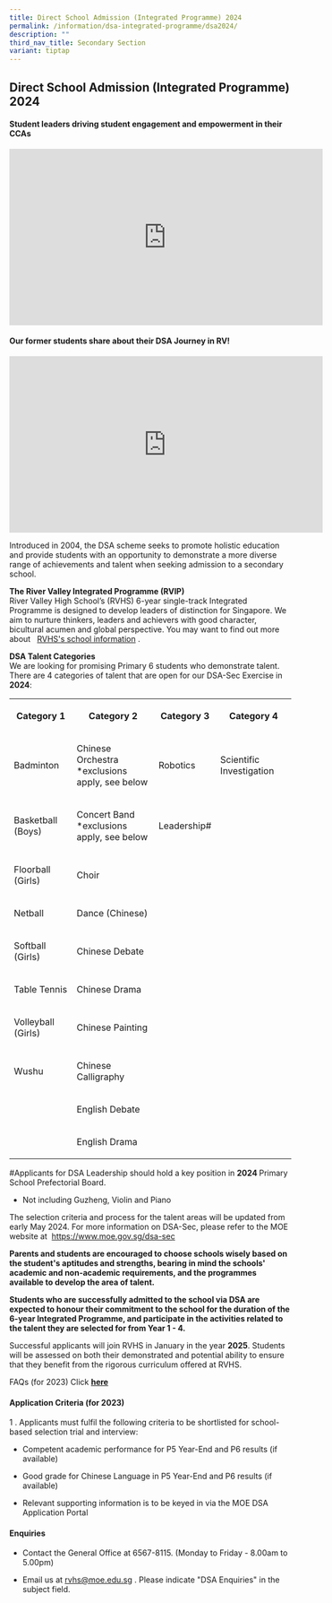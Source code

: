```yaml
---
title: Direct School Admission (Integrated Programme) 2024
permalink: /information/dsa-integrated-programme/dsa2024/
description: ""
third_nav_title: Secondary Section
variant: tiptap
---
```

<h2>Direct School Admission (Integrated Programme) 2024</h2>
<h4>Student leaders driving student engagement and empowerment in their CCAs</h4>
<div class="iframe-wrapper">
<iframe height="315" width="560" allowfullscreen="true" frameborder="0" src="https://www.youtube.com/embed/54IuFbAgWPU?si=xV6AXcYNz4B2RtRX"></iframe>
</div>
<h4>Our former students share about their DSA Journey in RV!</h4>
<div class="iframe-wrapper">
<iframe height="315" width="560" allowfullscreen="true" frameborder="0" src="https://www.youtube.com/embed/4vca6BI44wY"></iframe>
</div>
<p>Introduced in 2004, the DSA scheme seeks to promote holistic education
and provide students with an opportunity to demonstrate a more diverse
range of achievements and talent when seeking admission to a secondary
school.</p>
<p><strong>The River Valley Integrated Programme (RVIP)</strong> 
<br>River Valley High School’s (RVHS) 6-year single-track Integrated Programme
is designed to develop leaders of distinction for Singapore. We aim to
nurture thinkers, leaders and achievers with good character, bicultural
acumen and global perspective. You may want to find out more about&nbsp;&nbsp;
<a href="/about-rv/awcei/" rel="noopener noreferrer nofollow" target="_blank">RVHS's school information</a>&nbsp;.</p>
<p><strong>DSA Talent Categories</strong> 
<br>We are looking for promising Primary 6 students who demonstrate talent.
There are 4 categories of talent that are open for our DSA-Sec Exercise
in <strong>2024</strong>:</p>
<table>
<tbody>
<tr>
<th rowspan="1" colspan="1">
<p>Category 1</p>
</th>
<th rowspan="1" colspan="1">
<p>Category 2</p>
</th>
<th rowspan="1" colspan="1">
<p>Category 3</p>
</th>
<th rowspan="1" colspan="1">
<p>Category 4</p>
</th>
</tr>
<tr>
<td rowspan="1" colspan="1">
<p>Badminton</p>
</td>
<td rowspan="1" colspan="1">
<p>Chinese Orchestra
<br>*exclusions apply, see below</p>
</td>
<td rowspan="1" colspan="1">
<p>Robotics</p>
</td>
<td rowspan="1" colspan="1">
<p>Scientific Investigation</p>
</td>
</tr>
<tr>
<td rowspan="1" colspan="1">
<p>Basketball (Boys)</p>
</td>
<td rowspan="1" colspan="1">
<p>Concert Band
<br>*exclusions apply, see below</p>
</td>
<td rowspan="1" colspan="1">
<p>Leadership#</p>
</td>
<td rowspan="1" colspan="1">
<p></p>
</td>
</tr>
<tr>
<td rowspan="1" colspan="1">
<p>Floorball (Girls)</p>
</td>
<td rowspan="1" colspan="1">
<p>Choir</p>
</td>
<td rowspan="1" colspan="1">
<p></p>
</td>
<td rowspan="1" colspan="1">
<p></p>
</td>
</tr>
<tr>
<td rowspan="1" colspan="1">
<p>Netball</p>
</td>
<td rowspan="1" colspan="1">
<p>Dance (Chinese)</p>
</td>
<td rowspan="1" colspan="1">
<p></p>
</td>
<td rowspan="1" colspan="1">
<p></p>
</td>
</tr>
<tr>
<td rowspan="1" colspan="1">
<p>Softball (Girls)</p>
</td>
<td rowspan="1" colspan="1">
<p>Chinese Debate</p>
</td>
<td rowspan="1" colspan="1">
<p></p>
</td>
<td rowspan="1" colspan="1">
<p></p>
</td>
</tr>
<tr>
<td rowspan="1" colspan="1">
<p>Table Tennis</p>
</td>
<td rowspan="1" colspan="1">
<p>Chinese Drama</p>
</td>
<td rowspan="1" colspan="1">
<p></p>
</td>
<td rowspan="1" colspan="1">
<p></p>
</td>
</tr>
<tr>
<td rowspan="1" colspan="1">
<p>Volleyball (Girls)</p>
</td>
<td rowspan="1" colspan="1">
<p>Chinese Painting</p>
</td>
<td rowspan="1" colspan="1">
<p></p>
</td>
<td rowspan="1" colspan="1">
<p></p>
</td>
</tr>
<tr>
<td rowspan="1" colspan="1">
<p>Wushu</p>
</td>
<td rowspan="1" colspan="1">
<p>Chinese Calligraphy</p>
</td>
<td rowspan="1" colspan="1">
<p></p>
</td>
<td rowspan="1" colspan="1">
<p></p>
</td>
</tr>
<tr>
<td rowspan="1" colspan="1">
<p></p>
</td>
<td rowspan="1" colspan="1">
<p>English Debate</p>
</td>
<td rowspan="1" colspan="1">
<p></p>
</td>
<td rowspan="1" colspan="1">
<p></p>
</td>
</tr>
<tr>
<td rowspan="1" colspan="1">
<p></p>
</td>
<td rowspan="1" colspan="1">
<p>English Drama</p>
</td>
<td rowspan="1" colspan="1">
<p></p>
</td>
<td rowspan="1" colspan="1">
<p></p>
</td>
</tr>
</tbody>
</table>
<p>#Applicants for DSA Leadership should hold a key position in <strong>2024 </strong>Primary
School Prefectorial Board.</p>
<ul data-tight="true" class="tight">
<li>
<p>Not including Guzheng, Violin and Piano</p>
</li>
</ul>
<p>The selection criteria and process for the talent areas will be updated
from early May 2024. For more information on DSA-Sec, please refer to the
MOE website at &nbsp;<a href="https://www.moe.gov.sg/dsa-sec" rel="noopener noreferrer nofollow" target="_blank">https://www.moe.gov.sg/dsa-sec</a>
</p>
<p><strong>Parents and students are encouraged to choose schools wisely based on the student's aptitudes and strengths, bearing in mind the schools' academic and non-academic requirements, and the programmes available to develop the area of talent.</strong>&nbsp;</p>
<p><strong>Students who are successfully admitted to the school via DSA are expected to honour their commitment to the school for the duration of the 6-year Integrated Programme, and participate in the activities related to the talent they are selected for from Year 1 - 4.</strong>&nbsp;</p>
<p>Successful applicants will join RVHS in January in the year <strong>2025</strong>.
Students will be assessed on both their demonstrated and potential ability
to ensure that they benefit from the rigorous curriculum offered at RVHS.</p>
<p>FAQs (for 2023) Click&nbsp;<strong><a href="/information/faqs/" rel="noopener noreferrer nofollow" target="_blank">here</a></strong>
</p>
<h4>Application Criteria (for 2023)</h4>
<p>1 . Applicants must fulfil the following criteria to be shortlisted for
school-based selection trial and interview:</p>
<ul data-tight="true" class="tight">
<li>
<p>Competent academic performance&nbsp;for&nbsp;P5 Year-End and P6 results
(if available)&nbsp;</p>
</li>
<li>
<p>Good grade for Chinese Language in P5 Year-End and P6 results (if available)</p>
</li>
<li>
<p>Relevant supporting information&nbsp;is to be keyed in via the MOE DSA
Application Portal</p>
</li>
</ul>
<h4>Enquiries</h4>
<ul data-tight="true" class="tight">
<li>
<p>Contact the General Office at 6567-8115. (Monday to Friday - 8.00am to
5.00pm)</p>
</li>
<li>
<p>Email us at&nbsp;<a href="mailto:rvhs@moe.edu.sg" rel="noopener noreferrer nofollow" target="_blank">rvhs@moe.edu.sg</a>&nbsp;. Please indicate
"DSA Enquiries" in the subject field.</p>
</li>
</ul>
<p></p>